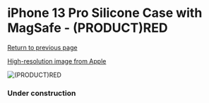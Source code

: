 # iPhone 13 Pro Silicone Case with MagSafe - (PRODUCT)RED

[Return to previous page](/iphone_13)

[High-resolution image from Apple](https://store.storeimages.cdn-apple.com/8756/as-images.apple.com/is/MM2L3?wid=4500&hei=4500&fmt=png)

<div style="width: 384px"><img src="/everyphone/MM2L3.png" alt="(PRODUCT)RED"></div>

### Under construction
